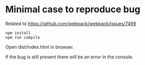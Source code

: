 # Minimal case to reproduce bug

Related to https://github.com/webpack/webpack/issues/7499

```
npm install
npm run compile
```

Open dist/index.html in browser.

If the bug is still present there will be an error in the console.
